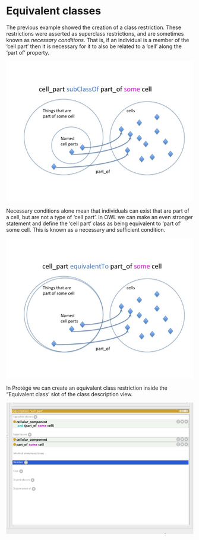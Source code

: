 Equivalent classes
==================

The previous example showed the creation of a class restriction. These restrictions were asserted as superclass restrictions, and are sometimes known as *necessary conditions*. That is, if an individual is a member of the ‘cell part’ then it is necessary for it to also be related to a ‘cell’ along the ‘part of’ property.

![](./media/image55.jpeg)

Necessary conditions alone mean that individuals can exist that are part of a cell, but are not a type of ‘cell part’. In OWL we can make an even stronger statement and define the ‘cell part’ class as being equivalent to ‘part of’ some cell. This is known as a necessary and sufficient condition.

![](./media/image56.jpeg)

In Protégé we can create an equivalent class restriction inside the “Equivalent class’ slot of the class description view.

![](./media/image57.png)
